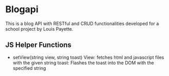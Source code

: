 # Blogapi
This is a blog API with RESTful and CRUD functionalities developed for a school project by Louis Payette.

## JS Helper Functions
- setView(string view, string toast)
  View: fetches html and javascript files with the given string
  toast: Flashes the toast into the DOM with the specified string
